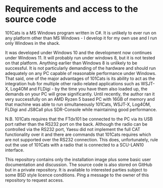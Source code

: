 # Requirements and access to the source code

101Cats is a MS Windows program written in C#. It is unlikely to ever run on any platform other than MS Windows - I develop it for my own use and I run only Windows in the shack.

It was developed under Windows 10 and the development now continues under Windows 11. It will probably run under windows 8, but it is not tested on that platform. Anything earlier than Windows 8 is unlikely to be successful. It is not particularly demanding of the hardware and should run adequately on any PC capable of reasonable performance under Windows. That said, one of the major advantages of 101Cats is its ability to act as the integration hub for multiple other radio related applications such as WSJT-X, Log4OM and FLDigi - by the time you have them also loaded up, the demands on your PC will grow significantly. Until recently, the author ran it very successfully on an AMD Ryzen 5 based PC with 16GB of memory and that machine was able to run simultaneously 101Cats, WSJT-X, Log4OM, FLDigi and JS8Call plus SDR-Console while maintaining good performance. 

N.B. 101Cats requires that the FTdx101 be connected to the PC via its USB port rather than the RS232 port on the back. Although the radio can be controlled via the RS232 port, Yaesu did not implement the full CAT functionality over it and there are commands that 101Cats requires which are not supported over the RS232 connection. This does, unfortunately, rule out the use of 101Cats with a radio that is connected to a SCU-LAN10 interface.

This repository contains only the installation image plus some basic user documentation and discussion. The source code is also stored on GitHub but in a private repository. It is available to interested parties subject to some BSD style licence conditions. Ping a message to the owner of this repository to request access.